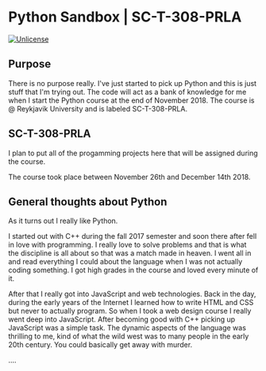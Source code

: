 # Python Sandbox | SC-T-308-PRLA

[![Unlicense](https://img.shields.io/badge/license-UNLICENSE-lightgrey.svg)](https://unlicense.org/)

## Purpose

There is no purpose really. I've just started to pick up Python and this is just stuff that I'm trying
out. The code will act as a bank of knowledge for me when I start the Python course at the end of
November 2018. The course is @ Reykjavik University and is labeled SC-T-308-PRLA.

## SC-T-308-PRLA

I plan to put all of the progamming projects here that will be assigned during the course.

The course took place between November 26th and December 14th 2018.

## General thoughts about Python

As it turns out I really like Python.

I started out with C++ during the fall 2017 semester and soon there after fell in love with programming. I really love to solve problems and that is what the discipline is all about so that was a match made in heaven. I went all in and read everything I could about the language when I was not actually coding something. I got high grades in the course and loved every minute of it.

After that I really got into JavaScript and web technologies. Back in the day, during the early years of the Internet I learned how to write HTML and CSS but never to actually program. So when I took a web design course I really went deep into JavaScript. After becoming good with C++ picking up JavaScript was a simple task. The dynamic aspects of the language was thrilling to me, kind of what the wild west was to many people in the early 20th century. You could basically get away with murder.

....
